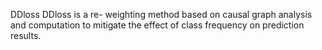 DDloss
DDloss is a re- weighting method based on causal graph analysis and computation to mitigate the effect of class frequency on prediction results. 
